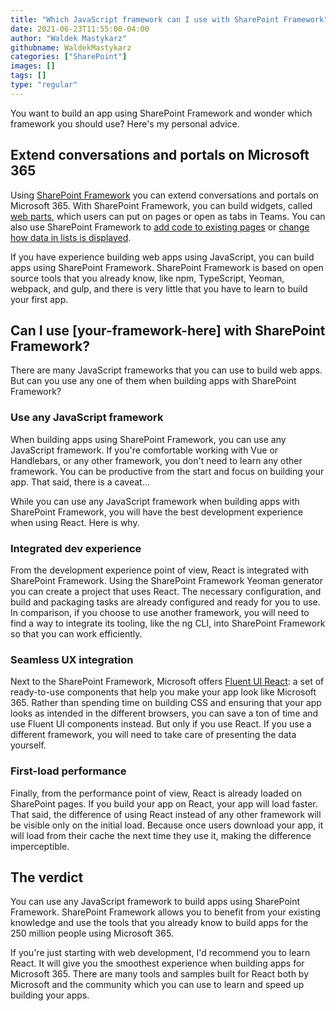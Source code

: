```yaml
---
title: "Which JavaScript framework can I use with SharePoint Framework"
date: 2021-06-23T11:55:00-04:00
author: "Waldek Mastykarz"
githubname: WaldekMastykarz
categories: ["SharePoint"]
images: []
tags: []
type: "regular"
---
```


You want to build an app using SharePoint Framework and wonder which
framework you should use? Here's my personal advice.

## Extend conversations and portals on Microsoft 365

Using [SharePoint
Framework](https://docs.microsoft.com/sharepoint/dev/spfx/sharepoint-framework-overview?WT.mc_id=m365-16871-wmastyka)
you can extend conversations and portals on Microsoft 365. With
SharePoint Framework, you can build widgets, called [web
parts](https://docs.microsoft.com/sharepoint/dev/spfx/web-parts/overview-client-side-web-parts?WT.mc_id=m365-16871-wmastyka),
which users can put on pages or open as tabs in Teams. You can also use
SharePoint Framework to [add code to existing
pages](https://docs.microsoft.com/sharepoint/dev/spfx/extensions/get-started/build-a-hello-world-extension?WT.mc_id=m365-16871-wmastyka)
or [change how data in lists is
displayed](https://docs.microsoft.com/sharepoint/dev/spfx/extensions/get-started/building-simple-field-customizer?WT.mc_id=m365-16871-wmastyka).

If you have experience building web apps using JavaScript, you can build
apps using SharePoint Framework. SharePoint Framework is based on open
source tools that you already know, like npm, TypeScript, Yeoman,
webpack, and gulp, and there is very little that you have to learn to
build your first app.

## Can I use \[your-framework-here\] with SharePoint Framework?

There are many JavaScript frameworks that you can use to build web apps.
But can you use any one of them when building apps with SharePoint
Framework?


### Use any JavaScript framework 

When building apps using SharePoint Framework, you can use any
JavaScript framework. If you're comfortable working with Vue or
Handlebars, or any other framework, you don't need to learn any other
framework. You can be productive from the start and focus on building
your app. That said, there is a caveat\...

While you can use any JavaScript framework when building apps with
SharePoint Framework, you will have the best development experience when
using React. Here is why.

### Integrated dev experience

From the development experience point of view, React is integrated with
SharePoint Framework. Using the SharePoint Framework Yeoman generator
you can create a project that uses React. The necessary configuration,
and build and packaging tasks are already configured and ready for you
to use. In comparison, if you choose to use another framework, you will
need to find a way to integrate its tooling, like the ng CLI, into
SharePoint Framework so that you can work efficiently.

### Seamless UX integration

Next to the SharePoint Framework, Microsoft offers [Fluent UI
React](https://developer.microsoft.com/fluentui?WT.mc_id=m365-16871-wmastyka#/controls/web):
a set of ready-to-use components that help you make your app look like
Microsoft 365. Rather than spending time on building CSS and ensuring
that your app looks as intended in the different browsers, you can save
a ton of time and use Fluent UI components instead. But only if you use
React. If you use a different framework, you will need to take care of
presenting the data yourself.

### First-load performance

Finally, from the performance point of view, React is already loaded on
SharePoint pages. If you build your app on React, your app will load
faster. That said, the difference of using React instead of any other
framework will be visible only on the initial load. Because once users
download your app, it will load from their cache the next time they use
it, making the difference imperceptible.

## The verdict

You can use any JavaScript framework to build apps using SharePoint
Framework. SharePoint Framework allows you to benefit from your existing
knowledge and use the tools that you already know to build apps for the
250 million people using Microsoft 365.


If you're just starting with web development, I'd recommend you to
learn React. It will give you the smoothest experience when building
apps for Microsoft 365. There are many tools and samples built for React
both by Microsoft and the community which you can use to learn and speed
up building your apps.
